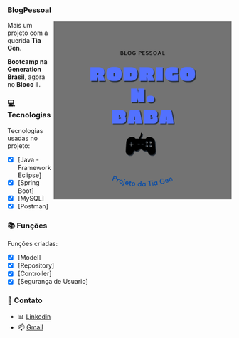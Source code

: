 ### BlogPessoal
<img src="https://github.com/RodrigoBaba/BlogPessoal/blob/develop/logotipo_blog_pessoal.png" min-width="400px" max-width="400px" width="400px" align="right" alt="Computador iuriCode">

<p align="left">Mais um projeto com a querida <strong>Tia Gen</strong>. 
<br>
</p>
<p align="left"><strong>Bootcamp na Generation Brasil</strong>, agora no <strong>Bloco II</strong>.
<br>
</p>

### 💻 Tecnologias

Tecnologias usadas no projeto:

- [x] [Java - Framework Eclipse]
- [x] [Spring Boot] 
- [x] [MySQL]
- [X] [Postman] 

### 📚 Funções

Funções criadas:

- [x] [Model]
- [x] [Repository]
- [x] [Controller]
- [x] [Segurança de Usuario]

### 📧 Contato

- 📊 [Linkedin](https://www.linkedin.com/in/rodrigo-nuciatelli-baba-a64414217/)
- 📫 [Gmail](rodrigonuciatelli@gmail.com)
